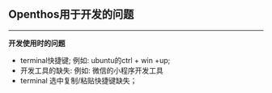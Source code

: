 ## Openthos用于开发的问题

***

**开发使用时的问题**
  - terminal快捷键; 例如: ubuntu的ctrl + win +up;
  - 开发工具的缺失: 例如: 微信的小程序开发工具
  - terminal 选中复制/粘贴快捷键缺失；

